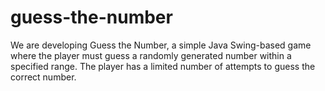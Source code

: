 # guess-the-number
We are developing Guess the Number, a simple Java Swing-based game where the player must guess a randomly generated number within a specified range. The player has a limited number of attempts to guess the correct number. 
